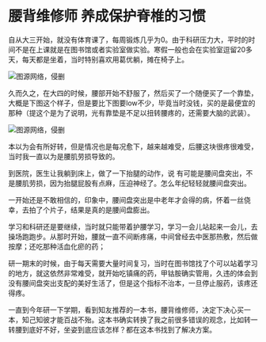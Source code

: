 # 腰背维修师 养成保护脊椎的习惯

自从大三开始，就没有体育课了，每周锻炼几乎为0。由于科研压力大，平时的时间不是在上课就是在图书馆或者实验室做实验。寒假一般也会在实验室逗留20多天，每天都是坐着，当时特别喜欢用葛优躺，摊在椅子上。

![图源网络，侵删](https://img-blog.csdnimg.cn/20210224204344449.png)

久而久之，在大四的时候，腰部开始不舒服了，然后买了一个随便买了一个靠垫，大概是下图这个样子，但是要比下图要low不少，毕竟当时没钱，买的是最便宜的那种（提这个是为了说明，光有靠垫是不足以扭转腰疼的，还需要大脑的武装）。

![图源网络，侵删](https://img-blog.csdnimg.cn/20210224204657291.png)

本以为会有所好转，但是情况也是每况愈下，越来越难受，后腰这块很疼很难受，当时我一直以为是腰肌劳损导致的。

到医院，医生让我躺到床上，做了一下抬腿的动作，说 有可能是腰间盘突出，不是腰肌劳损，因为抬腿屁股有点麻，压迫神经了。怎么年纪轻轻就腰间盘突出。

一开始还是不敢相信的，印象中，腰间盘突出是中老年才会得的病，怀着一丝侥幸，去拍了个片子，结果是真的是腰间盘膨出。

学习和科研还是要继续，当时就只能带着护腰学习，学习一会儿站起来一会儿，去操场跑跑步。从那时开始，腰就一直不间断疼痛，中间曾经去中医那热敷，然后做按摩；还吃那种活血化瘀的药；

研一期末的时候，由于每天需要大量时间复习，当时在图书馆找了个可以站着学习的地方，就这依然非常难受，就开始吃镇痛的药，甲钴胺确实管用，久违的体会到没有腰间盘突出支配的美好生活了，但是这个指标不治本，一旦停止服药，该疼还得疼。

一直到今年研一下学期，看到知友推荐的一本书，腰背维修师，决定下决心买一本，知己知彼才能百战不殆。这本书确实转换了我之前很多错误的观念，比如转一转腰到底好不好，坐姿到底应该怎样？都在这本书找到了解决方案。

